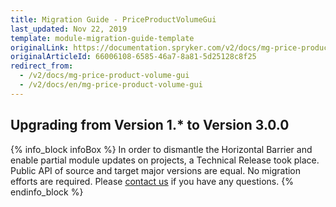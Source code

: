 ```yaml
---
title: Migration Guide - PriceProductVolumeGui
last_updated: Nov 22, 2019
template: module-migration-guide-template
originalLink: https://documentation.spryker.com/v2/docs/mg-price-product-volume-gui
originalArticleId: 66006108-6585-46a7-8a81-5d25128c8f25
redirect_from:
  - /v2/docs/mg-price-product-volume-gui
  - /v2/docs/en/mg-price-product-volume-gui
---
```


## Upgrading from Version 1.* to Version 3.0.0
{% info_block infoBox %}
In order to dismantle the Horizontal Barrier and enable partial module updates on projects, a Technical Release took place. Public API of source and target major versions are equal. No migration efforts are required. Please [contact us](https://spryker.com/en/support/) if you have any questions.
{% endinfo_block %}
